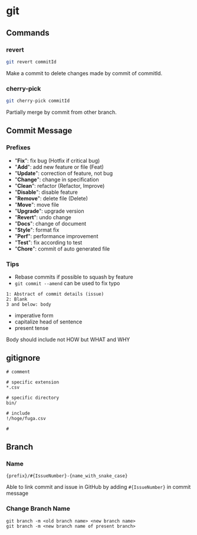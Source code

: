 # git
## Commands
### revert
``` sh
git revert commitId
```
Make a commit to delete changes made by commit of commitId.

### cherry-pick
``` sh
git cherry-pick commitId
```
Partially merge by commit from other branch.

## Commit Message

### Prefixes
- "**Fix**": fix bug (Hotfix if critical bug)
- "**Add**": add new feature or file (Feat)
- "**Update**": correction of feature, not bug
- "**Change**": change in specification
- "**Clean**": refactor (Refactor, Improve)
- "**Disable**": disable feature
- "**Remove**": delete file (Delete)
- "**Move**": move file
- "**Upgrade**": upgrade version
- "**Revert**": undo change
- "**Docs**": change of document
- "**Style**": format fix
- "**Perf**": performance improvement
- "**Test**": fix according to test
- "**Chore**": commit of auto generated file

### Tips
- Rebase commits if possible to squash by feature
- `git commit --amend` can be used to fix typo

```
1: Abstract of commit details (issue)
2: Blank
3 and below: body
```

- imperative form
- capitalize head of sentence
- present tense

Body should include not HOW but WHAT and WHY

## gitignore
```
# comment

# specific extension
*.csv

# specific directory
bin/

# include
!/hoge/fuga.csv

#
```
## Branch
### Name
```
{prefix}/#{IssueNumber}-{name_with_snake_case}
```
Able to link commit and issue in GitHub by adding `#{IssueNumber}` in commit message

### Change Branch Name
```
git branch -m <old branch name> <new branch name>
git branch -m <new branch name of present branch>
```
